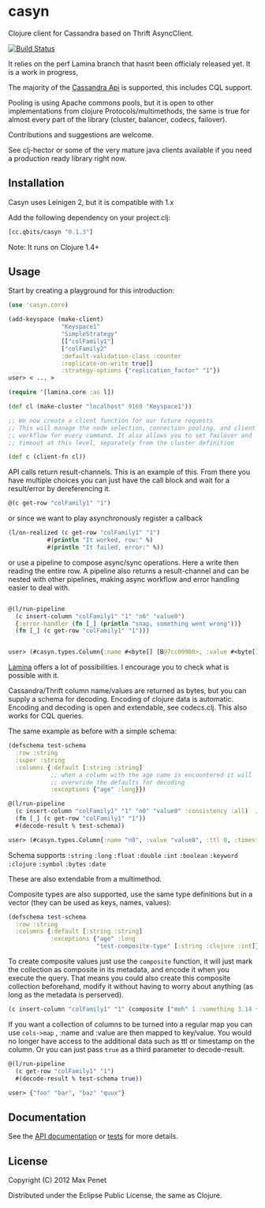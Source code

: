 # casyn

Clojure client for Cassandra based on Thrift AsyncClient.

[![Build Status](https://secure.travis-ci.org/mpenet/casyn.png?branch=master)](http://travis-ci.org/mpenet/casyn)

It relies on the perf Lamina branch that hasnt been officialy released yet.
It is a work in progress,

The majority of the [Cassandra Api](http://wiki.apache.org/cassandra/API) is
supported, this includes CQL support.

Pooling is using Apache commons pools, but it is open to other
implementations from clojure Protocols/multimethods, the same is true for almost
every part of the library (cluster, balancer, codecs, failover).

Contributions and suggestions are welcome.

See clj-hector or some of the very mature java clients available if
you need a production ready library right now.

## Installation

Casyn uses Leinigen 2, but it is compatible with 1.x

Add the following dependency on your project.clj:

```clojure
[cc.qbits/casyn "0.1.3"]
```

Note: It runs on Clojure 1.4+

## Usage

Start by creating a playground for this introduction:

```clojure
(use 'casyn.core)

(add-keyspace (make-client)
               "Keyspace1"
               "SimpleStrategy"
               [["colFamily1"]
               ["colFamily2"
               :default-validation-class :counter
               :replicate-on-write true]]
               :strategy-options {"replication_factor" "1"})
user> < ... >
```

```clojure
(require '[lamina.core :as l])

(def cl (make-cluster "localhost" 9160 "Keyspace1"))

;; We now create a client function for our future requests
;; This will manage the node selection, connection pooling, and client
;; workflow for every command. It also allows you to set failover and
;; timeout at this level, separately from the cluster definition

(def c (client-fn cl))
```

API calls return result-channels.
This is an example of this. From there you have multiple choices
you can just have the call block and wait for a result/error by dereferencing it.

```clojure
@(c get-row "colFamily1" "1")
```

or since we want to play asynchronously register a callback

```clojure
(l/on-realized (c get-row "colFamily1" "1")
           #(println "It worked, row:" %)
           #(println "It failed, error:" %))
```

or use a pipeline to compose async/sync operations.
Here a write then reading the entire row.
A pipeline also returns a result-channel and can be nested with other
pipelines, making async workflow and error handling easier to deal with.

```clojure

@(l/run-pipeline
  (c insert-column "colFamily1" "1" "n0" "value0")
  {:error-handler (fn [_] (println "snap, something went wrong"))}
  (fn [_] (c get-row "colFamily1" "1")))


user> (#casyn.types.Column{:name #<byte[] [B@7cc09980>, :value #<byte[] [B@489de27c>, :ttl 0, :timestamp 1332535710069564})
  ```

[Lamina](https://github.com/ztellman/lamina) offers a lot of possibilities. I encourage you to check what is possible with it.


Cassandra/Thrift column name/values are returned as bytes, but you can supply a schema for
decoding.
Encoding of clojure data is automatic.
Encoding and decoding is open and extendable, see codecs.clj.
This also works for CQL queries.

The same example as before with a simple schema:

```clojure
(defschema test-schema
  :row :string
  :super :string
  :columns {:default [:string :string]
            ;; when a column with the age name is encountered it will
            ;; overwride the defaults for decoding
            :exceptions {"age" :long}})

@(l/run-pipeline
  (c insert-column "colFamily1" "1" "n0" "value0" :consistency :all)  ;; consistency is tunable per query
  (fn [_] (c get-row "colFamily1" "1"))
  #(decode-result % test-schema))

user> (#casyn.types.Column{:name "n0", :value "value0", :ttl 0, :timestamp 1332536503948650})
```

Schema supports `:string` `:long`  `:float`  `:double` `:int` `:boolean` `:keyword` `:clojure` `:symbol` `:bytes` `:date`

These are also extendable from a multimethod.

Composite types are also supported, use the same type definitions but in a vector (they can be used as keys, names, values):

```clojure
(defschema test-schema
  :row :string
  :columns {:default [:string :string]
            :exceptions {"age" :long
                         "test-composite-type" [:string :clojure :int]}})
```

To create composite values just use the `composite` function, it will just mark the collection as composite in its metadata, and encode it when you execute the query.
That means you could also create this composite collection beforehand, modify it without having to worry about anything (as long as the metadata is perserved).

```clojure
(c insert-column "colFamily1" "1" (composite ["meh" 1 :something 3.14 {:foo "bar"}] "value0"))
```

If you want a collection of columns to be turned into a regular map
you can use `cols->map` , :name and :value are then mapped to
key/value. You would no longer have access to the additional data such as
ttl or timestamp on the column.
Or you can just pass `true` as a third parameter to decode-result.


```clojure
@(l/run-pipeline
  (c get-row "colFamily1" "1")
  #(decode-result % test-schema true))

user> {"foo" "bar", "baz" "quux"}
```

## Documentation

See the [API documentation](http://mpenet.github.com/casyn/) or [tests](https://github.com/mpenet/casyn/blob/master/test/casyn/test/core.clj) for more details.

## License

Copyright (C) 2012 Max Penet

Distributed under the Eclipse Public License, the same as Clojure.
